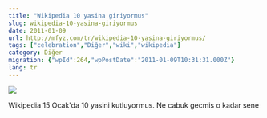 ```yaml
---
title: "Wikipedia 10 yasina giriyormus"
slug: wikipedia-10-yasina-giriyormus
date: 2011-01-09
url: http://mfyz.com/tr/wikipedia-10-yasina-giriyormus/
tags: ["celebration","Diğer","wiki","wikipedia"]
category: Diğer
migration: {"wpId":264,"wpPostDate":"2011-01-09T10:31:31.000Z"}
lang: tr
---
```


![](/images/archive/tr/2011/01/120px-10-love_cmyk_uruguay_1.png)

Wikipedia 15 Ocak'da 10 yasini kutluyormus. Ne cabuk gecmis o kadar sene